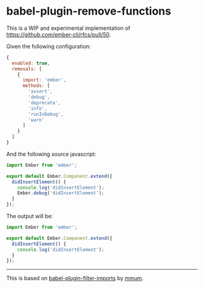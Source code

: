 # babel-plugin-remove-functions

This is a WIP and experimental implementation of https://github.com/ember-cli/rfcs/pull/50.

Given the following configuration:

```js
{
  enabled: true,
  removals: [
    {
      import: 'ember',
      methods: [
        'assert',
        'debug',
        'deprecate',
        'info',
        'runInDebug',
        'warn'
      ]
    }
  ]
}
```

And the following source javascript:

```js
import Ember from 'ember';

export default Ember.Component.extend({
  didInsertElement() {
    console.log('didInsertElement');
    Ember.debug('didInsertElement');
  }
});
```

The output will be:

```js
import Ember from 'ember';

export default Ember.Component.extend({
  didInsertElement() {
    console.log('didInsertElement');
  }
});
```
---

This is based on [babel-plugin-filter-imports](https://github.com/ember-cli/babel-plugin-filter-imports) by [mmum](https://github.com/mmun).
